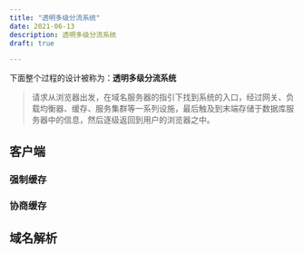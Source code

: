 ```yaml
---
title: "透明多级分流系统"
date: 2021-06-13
description: 透明多级分流系统
draft: true

---
```




下面整个过程的设计被称为：**透明多级分流系统**

> 请求从浏览器出发，在域名服务器的指引下找到系统的入口，经过网关、负载均衡器、缓存、服务集群等一系列设施，最后触及到末端存储于数据库服务器中的信息，然后逐级返回到用户的浏览器之中。



## 客户端

### 强制缓存

### 协商缓存



## 域名解析





